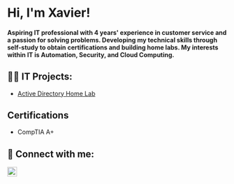 <h1>Hi, I'm Xavier! 
  
####  Aspiring IT professional with 4 years' experience in customer service and a passion for solving problems. Developing my technical skills through self-study to obtain certifications and building home labs. My interests within IT is Automation, Security, and Cloud Computing.
<h2>👨‍💻 IT Projects:</h2>

  - [Active Directory Home Lab](https://github.com/Xavierj10/ActiveDirectoryHomelab)
  
<h2> Certifications</h2>

  - CompTIA A+
  
  
<h2> 🤳 Connect with me:</h2>

[<img align="left" alt="XavierjWilliams | LinkedIn" width="22px" src="https://cdn.jsdelivr.net/npm/simple-icons@v3/icons/linkedin.svg" />][linkedin]

[linkedin]: https://linkedin.com/in/XavierjWilliams
